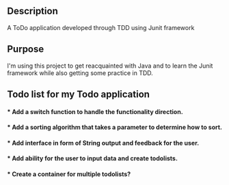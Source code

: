## Description

A ToDo application developed through TDD using Junit framework

## Purpose 

I'm using this project to get reacquainted with Java and to learn the Junit framework while also getting some practice in TDD.

## Todo list for my Todo application

#### * Add a switch function to handle the functionality direction.

#### * Add a sorting algorithm that takes a parameter to determine how to sort.

#### * Add interface in form of String output and feedback for the user.

#### * Add ability for the user to input data and create todolists.

#### * Create a container for multiple todolists?


